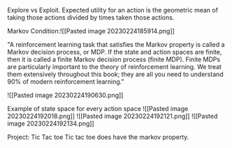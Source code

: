 Explore vs Exploit.
Expected utility for an action is the geometric mean of taking those actions divided by times taken those actions. 

Markov Condition:![[Pasted image 20230224185914.png]]

"A reinforcement learning task that satisfies the Markov property is called a Markov decision process, or MDP. If the state and action spaces are finite, then it is called a finite Markov decision process (finite MDP). Finite MDPs are particularly important to the theory of reinforcement learning. We treat them extensively throughout this book; they are all you need to understand 90% of modern reinforcement learning."

![[Pasted image 20230224190630.png]]

Example of state space for every action space
![[Pasted image 20230224192018.png]]
![[Pasted image 20230224192121.png]]
![[Pasted image 20230224192134.png]]


Project: Tic Tac toe
Tic tac toe does have the markov property.
